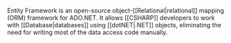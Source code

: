 Entity Framework is an open-source object-[[Relational|relational]] mapping (ORM) framework for ADO.NET. It allows [[CSHARP]] developers to work with [[Database|databases]] using [[dotNET|.NET]] objects, eliminating the need for writing most of the data access code manually.